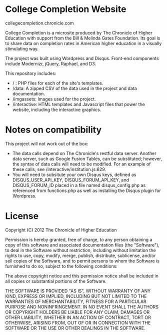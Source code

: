 # College Completion Website
collegecompletion.chronicle.com

College Completion is a microsite produced by The Chronicle of Higher Education with support from the Bill & Melinda Gates Foundation. Its goal is to share data on completion rates in American higher education in a visually stimulating way.

The project was built using Wordpress and Disqus. Front-end components include Modernizr, jQuery, Raphael, and D3. 

This repository includes:

* / : PHP files for each of the site's templates.
* /data: A zipped CSV of the data used in the project and data documentation.
* /imgassets: Images used for the project.
* /interactive: HTML templates and Javascript files that power the website, including the interactive graphics.

# Notes on compatibility

This project will not work out of the box: 

* The data calls depend on The Chronicle's restful data server. Another data server, such as Google Fusion Tables, can be substituted; however, the syntax of data calls will need to be modified. For an example of these calls, see /interactive/institution.js:629.
* You will need to subsitute your own Disqus keys, defined as DISQUS_USER_API_KEY, DISQUS_FORUM_API_KEY, and DISQUS_FORUM_ID placed in a file named disqus_config.php as referenced from functions.php as well as installing the Disqus plugin for Wordpress.

# License

Copyright (C) 2012 The Chronicle of Higher Education

Permission is hereby granted, free of charge, to any person obtaining a copy of this software and associated documentation files (the "Software"), to deal in the Software without restriction, including without limitation the rights to use, copy, modify, merge, publish, distribute, sublicense, and/or sell copies of the Software, and to permit persons to whom the Software is furnished to do so, subject to the following conditions:

The above copyright notice and this permission notice shall be included in all copies or substantial portions of the Software.

THE SOFTWARE IS PROVIDED "AS IS", WITHOUT WARRANTY OF ANY KIND, EXPRESS OR IMPLIED, INCLUDING BUT NOT LIMITED TO THE WARRANTIES OF MERCHANTABILITY, FITNESS FOR A PARTICULAR PURPOSE AND NONINFRINGEMENT. IN NO EVENT SHALL THE AUTHORS OR COPYRIGHT HOLDERS BE LIABLE FOR ANY CLAIM, DAMAGES OR OTHER LIABILITY, WHETHER IN AN ACTION OF CONTRACT, TORT OR OTHERWISE, ARISING FROM, OUT OF OR IN CONNECTION WITH THE SOFTWARE OR THE USE OR OTHER DEALINGS IN THE SOFTWARE.